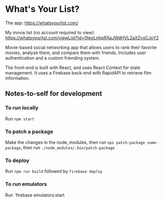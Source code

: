 # What's Your List?

The app: https://whatsyourlist.com/

My movie list (no account required to view): https://whatsyourlist.com/viewList?id=0teoLnhpRXaJWdHVL2aXZvsCJxY2

Movie-based social networking app that allows users to rank their favorite movies, analyze them, and compare them with friends. Includes user authentication and a custom friending system. 

The front-end is built with React, and uses React Context for state management. It uses a Firebase back-end with RapidAPI to retrieve film information.

## Notes-to-self for development

### To run locally

Run `npm start`

### To patch a package

Make the changes in the node_modules,
then run `npx patch-package some-package`,
then run `./node_modules/.bin/patch-package`

### To deploy

Run `npm run build` followed by `firebase deploy`

### To run emulators

Run `firebase emulators:start
